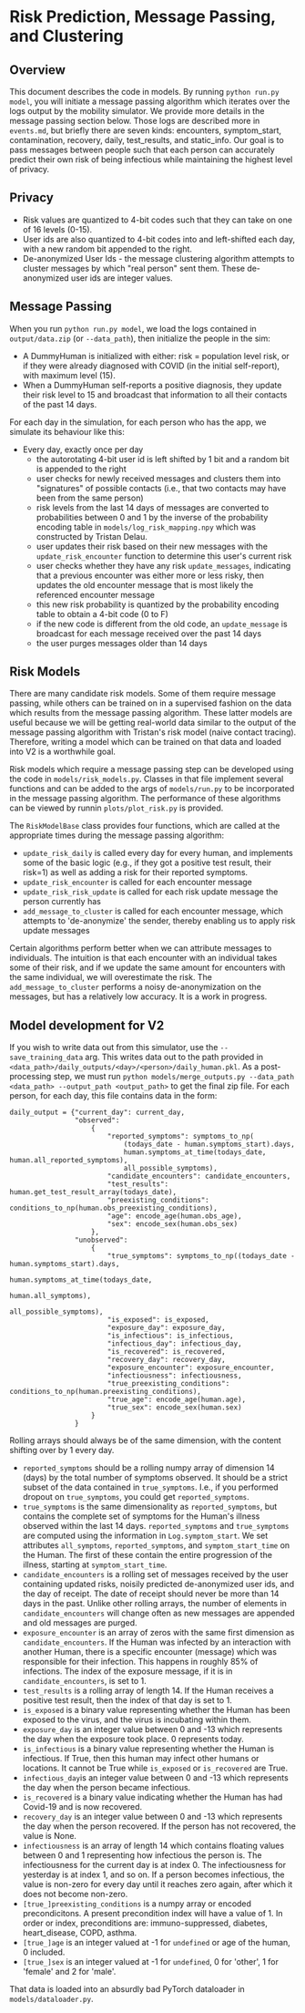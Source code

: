 # Risk Prediction, Message Passing, and Clustering

## Overview
This document describes the code in models. By running `python run.py model`, you will 
initiate a message passing algorithm which iterates over the logs output by the mobility simulator. We provide more details
in the message passing section below. Those logs are described more in `events.md`, but briefly there are seven kinds: encounters, symptom_start, contamination, recovery, daily, test_results, and static_info. Our goal is to pass messages between people such that each person can accurately predict their own 
risk of being infectious while maintaining the highest level of privacy. 
 
## Privacy
* Risk values are quantized to 4-bit codes such that they can take on one of 16 levels (0-15). 
* User ids are also quantized to 4-bit codes into and left-shifted each day, with a new random bit appended to the right. 
* De-anonymized User Ids - the message clustering algorithm attempts to cluster messages by which "real person" sent them. 
These de-anonymized user ids are integer values. 

## Message Passing
When you run `python run.py model`, we load the logs contained in `output/data.zip` (or `--data_path`), then initialize the people in the sim:
* A DummyHuman is initialized with either: risk = population level risk, or if they were already diagnosed with COVID (in the initial self-report), with maximum level (15).
* When a DummyHuman self-reports a positive diagnosis, they update their risk level to 15 and broadcast that information to all their contacts of the past 14 days.

For each day in the simulation, for each person who has the app, we simulate its behaviour like this:
* Every day, exactly once per day
    * the autorotating 4-bit user id is left shifted by 1 bit and a random bit is appended to the right
    * user checks for newly received messages and clusters them into "signatures" of possible contacts (i.e., that two contacts may have been from the same person)
    * risk levels from the last 14 days of messages are converted to probabilities between 0 and 1 by the inverse of the probability encoding table in `models/log_risk_mapping.npy` which was constructed by Tristan Delau.
    * user updates their risk based on their new messages with the `update_risk_encounter` function to determine this user's current risk
    * user checks whether they have any risk `update_messages`, indicating that a previous encounter was either more or less risky, then updates the old encounter message that is most likely the referenced encounter message
    * this new risk probability is quantized by the probability encoding table to obtain a 4-bit code (0 to F)
    * if the new code is different from the old code, an `update_message` is broadcast for each message received over the past 14 days
    * the user purges messages older than 14 days
    
## Risk Models
There are many candidate risk models. Some of them require message passing, while others can be trained on in a supervised fashion on the data which 
results from the message passing algorithm. These latter models are useful because we will be getting real-world data similar
to the output of the message passing algorithm with Tristan's risk model (naive contact tracing). Therefore, writing a 
model which can be trained on that data and loaded into V2 is a worthwhile goal.

Risk models which require a message passing step can be developed using the code in `models/risk_models.py`. 
Classes in that file implement several functions and can be added to the args of `models/run.py` to be incorporated in the message
passing algorithm. The performance of these algorithms can be viewed by runnin `plots/plot_risk.py` is provided.

The `RiskModelBase` class provides four functions, which are called at the appropriate times during the message passing
algorithm:
* `update_risk_daily` is called every day for every human, and implements some of the basic logic (e.g., if they got a positive test result, their risk=1) 
as well as adding a risk for their reported symptoms.
* `update_risk_encounter` is called for each encounter message
* `update_risk_risk_update` is called for each risk update message the person currently has 
* `add_message_to_cluster` is called for each encounter message, which attempts to 'de-anonymize' the sender, thereby enabling us to apply risk update messages

Certain algorithms perform better when we can attribute messages to individuals. The intuition is that each encounter with an 
individual takes some of their risk, and if we update the same amount for encounters with the same individual, we will overestimate the risk.
The `add_message_to_cluster` performs a noisy de-anonymization on the messages, but has a relatively low accuracy. It is a work in progress.

## Model development for V2
If you wish to write data out from this simulator, use the `--save_training_data` arg. This writes data out to the path provided in `<data_path>/daily_outputs/<day>/<person>/daily_human.pkl`.
As a post-processing step, we must run `python models/merge_outputs.py --data_path <data_path> --output_path <output_path>` to get the final zip file.
For each person, for each day, this file contains data in the form: 

```
daily_output = {"current_day": current_day,
                "observed":
                    {
                        "reported_symptoms": symptoms_to_np(
                            (todays_date - human.symptoms_start).days,
                            human.symptoms_at_time(todays_date, human.all_reported_symptoms),
                            all_possible_symptoms),
                        "candidate_encounters": candidate_encounters,
                        "test_results": human.get_test_result_array(todays_date),
                        "preexisting_conditions": conditions_to_np(human.obs_preexisting_conditions),
                        "age": encode_age(human.obs_age),
                        "sex": encode_sex(human.obs_sex)
                    },
                "unobserved":
                    {
                        "true_symptoms": symptoms_to_np((todays_date - human.symptoms_start).days,
                                                        human.symptoms_at_time(todays_date,
                                                                               human.all_symptoms),
                                                        all_possible_symptoms),
                        "is_exposed": is_exposed,
                        "exposure_day": exposure_day,
                        "is_infectious": is_infectious,
                        "infectious_day": infectious_day,
                        "is_recovered": is_recovered,
                        "recovery_day": recovery_day,
                        "exposure_encounter": exposure_encounter,
                        "infectiousness": infectiousness,
                        "true_preexisting_conditions": conditions_to_np(human.preexisting_conditions),
                        "true_age": encode_age(human.age),
                        "true_sex": encode_sex(human.sex)
                    }
                }
```
Rolling arrays should always be of the same dimension, with the content shifting over by 1 every day.

- `reported_symptoms` should be a rolling numpy array of dimension 14 (days) by the total number of symptoms observed.
It should be a strict subset of the data contained in `true_symptoms`. I.e., if you performed dropout on `true_symptoms`, you could
get `reported_symptoms`.
- `true_symptoms` is the same dimensionality as `reported_symptoms`, but contains the complete set of symptoms for the Human's illness observed within the last 14 days.
`reported_symptoms` and `true_symptoms` are computed using the information in `Log.symptom_start`. We set attributes `all_symptoms`, `reported_symptoms`, and `symptom_start_time` on the Human.
The first of these contain the entire progression of the illness, starting at `symptom_start_time`.
- `candidate_encounters` is a rolling set of messages received by the user containing updated risks, noisily predicted de-anonymized user ids, and the day of receipt. The date of receipt should never be more than 14 days in the past.
Unlike other rolling arrays, the number of elements in `candidate_encounters` will change often as new messages are appended and old messages are purged. 
- `exposure_encounter` is an array of zeros with the same first dimension as `candidate_encounters`. If the Human was infected by an interaction
with another Human, there is a specific encounter (message) which was responsible for their infection. This happens in roughly 85% of infections.
The index of the exposure message, if it is in `candidate_encounters`, is set to 1.
- `test_results` is a rolling array of length 14. If the Human receives a positive test result, then the index of that day is set to 1.
- `is_exposed` is a binary value representing whether the Human has been exposed to the virus, and the virus is incubating within them.
- `exposure_day` is an integer value between 0 and -13 which represents the day when the exposure took place. 0 represents today.
- `is_infectious` is a binary value representing whether the Human is infectious. If True, then this human may infect other humans or locations. It cannot be True while `is_exposed` or `is_recovered` are True.
- `infectious_day`is an integer value between 0 and -13 which represents the day when the person became infectious.
- `is_recovered` is a binary value indicating whether the Human has had Covid-19 and is now recovered.
- `recovery_day` is an integer value between 0 and -13 which represents the day when the person recovered. If the person has not recovered, the value is None.
- `infectiousness` is an array of length 14 which contains floating values between 0 and 1 representing how infectious the person is. The infectiousness for the current day is at index 0. The infectiousness for yesterday is at index 1, and so on.
If a person becomes infectious, the value is non-zero for every day until it reaches zero again, after which it does not become non-zero. 
- `[true_]preexisting_conditions` is a numpy array or encoded precondicitons. A present precondition index will have a value of 1. In order or index, preconditions are: immuno-suppressed, diabetes, heart_disease, COPD, asthma.
- `[true_]age` is an integer valued at -1 for `undefined` or age of the human, 0 included.
- `[true_]sex` is an integer valued at -1 for `undefined`, 0 for 'other', 1 for 'female' and 2 for 'male'.
 
That data is loaded into an absurdly bad PyTorch dataloader in `models/dataloader.py`.
